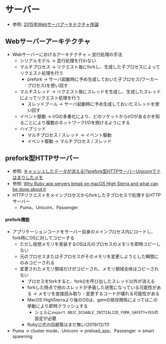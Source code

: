 # サーバー
- 参照: [2015年Webサーバアーキテクチャ序論](https://blog.yuuk.io/entry/2015-webserver-architecture)
## Webサーバーアーキテクチャ
- Webサーバーにおけるアーキテクチャ = 並行処理の手法
  - シリアルモデル -> 並行処理を行わない
  - マルチプロセス -> リクエスト毎にforkし、生成した子プロセスによってリクエスト処理を行う
    - prefork -> サーバ起動時に予め生成しておいた子プロセス(ワーカープロセス)を使い回す
  - マルチスレッド ->  リクエスト毎にスレッドを生成し、生成したスレッドによってリクエスト処理を行う
    - スレッドプール -> サーバ起動時に予め生成しておいたスレッドを使い回す
  - イベント駆動 -> I/Oの多重化により、どのソケットからI/Oがあるかを知ることにより複数のネットワークI/Oを捌けるようにする
  - ハイブリッド
    - マルチプロセス / スレッド -> イベント駆動
    - イベント駆動 -> マルチプロセス / スレッド

## prefork型HTTPサーバー
- 参照: [キャッシュしたデータが消える!?prefork型HTTPサーバーUnicornでドはまりしたメモ](http://unageanu.hatenablog.com/entry/20150214/1423893247)
- 参照: [Why Ruby app servers break on macOS High Sierra and what can be done about it](https://blog.phusion.nl/2017/10/13/why-ruby-app-servers-break-on-macos-high-sierra-and-what-can-be-done-about-it/)
- HTTPリクエストをメインプロセスからforkした子プロセスで処理するHTTPサーバー
  - Puma、Unicorn、Passenger

#### prefork機能
- アプリケーションコードをサーバー自身のメインプロセス内にロードし、fork時にOSに対してコピーする
  - ただし仮想メモリを実装するOSは元のプロセスのメモリを即時コピーしない
  - 元のプロセスまたは子プロセスがそのメモリを変更しようとした瞬間にのみコピーされる
  - 変更されたメモリ領域だけがコピーされ、メモリ領域全体はコピーされない
    - プロセスをforkすると、fork()を呼び出したスレッド以外が消える
    - forkした時点で他のスレッドが矛盾した状態になっている可能性がある -> メモリを直接読み取り・変更するコードが壊れる可能性がある
    - MacOS HighSierraより後のOSは、gemの依存関係によってはこの挙動により即時クラッシュする
      - シェルに`export OBJC_DISABLE_INITIALIZE_FORK_SAFETY=YES`の設定が必要
    - Ruby公式の回避策はまだ無い(2019/12/11)
- Puma -> cluster mode、Unicorn -> preload_app、Passenger -> smart spawning
